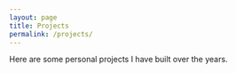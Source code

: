 ```yaml
---
layout: page
title: Projects
permalink: /projects/
---
```


Here are some personal projects I have built over the years.

